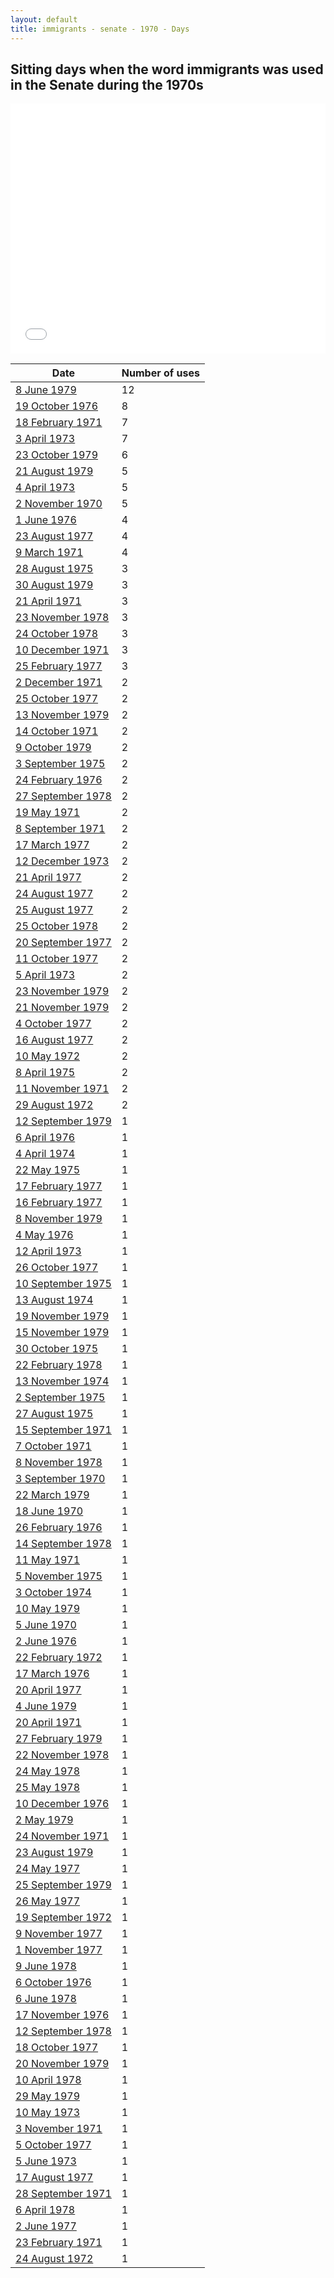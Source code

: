 ```yaml
---
layout: default
title: immigrants - senate - 1970 - Days
---
```

## Sitting days when the word **immigrants** was used in the Senate during the 1970s

<iframe width="100%" height="400" frameborder="0" scrolling="no" src="//plot.ly/~wragge/2071.embed"></iframe>

| Date | Number of uses |
|--------------|----------------|
|[8 June 1979](https://historichansard.net/senate/1979/19790608_senate_31_s81/)|12|
|[19 October 1976](https://historichansard.net/senate/1976/19761019_senate_30_s69/)|8|
|[18 February 1971](https://historichansard.net/senate/1971/19710218_senate_27_s47/)|7|
|[3 April 1973](https://historichansard.net/senate/1973/19730403_senate_28_s55/)|7|
|[23 October 1979](https://historichansard.net/senate/1979/19791023_senate_31_s83/)|6|
|[21 August 1979](https://historichansard.net/senate/1979/19790821_senate_31_s82/)|5|
|[4 April 1973](https://historichansard.net/senate/1973/19730404_senate_28_s55/)|5|
|[2 November 1970](https://historichansard.net/senate/1970/19701102_senate_27_s46/)|5|
|[1 June 1976](https://historichansard.net/senate/1976/19760601_senate_30_s68/)|4|
|[23 August 1977](https://historichansard.net/senate/1977/19770823_senate_30_s74/)|4|
|[9 March 1971](https://historichansard.net/senate/1971/19710309_senate_27_s47/)|4|
|[28 August 1975](https://historichansard.net/senate/1975/19750828_senate_29_s65/)|3|
|[30 August 1979](https://historichansard.net/senate/1979/19790830_senate_31_s82/)|3|
|[21 April 1971](https://historichansard.net/senate/1971/19710421_senate_27_s47/)|3|
|[23 November 1978](https://historichansard.net/senate/1978/19781123_senate_31_s79/)|3|
|[24 October 1978](https://historichansard.net/senate/1978/19781024_senate_31_s79/)|3|
|[10 December 1971](https://historichansard.net/senate/1971/19711210_senate_27_s50/)|3|
|[25 February 1977](https://historichansard.net/senate/1977/19770225_senate_30_s71/)|3|
|[2 December 1971](https://historichansard.net/senate/1971/19711202_senate_27_s50/)|2|
|[25 October 1977](https://historichansard.net/senate/1977/19771025_senate_30_s75/)|2|
|[13 November 1979](https://historichansard.net/senate/1979/19791113_senate_31_s83/)|2|
|[14 October 1971](https://historichansard.net/senate/1971/19711014_senate_27_s50/)|2|
|[9 October 1979](https://historichansard.net/senate/1979/19791009_senate_31_s82/)|2|
|[3 September 1975](https://historichansard.net/senate/1975/19750903_senate_29_s65/)|2|
|[24 February 1976](https://historichansard.net/senate/1976/19760224_senate_30_s67/)|2|
|[27 September 1978](https://historichansard.net/senate/1978/19780927_senate_31_s78/)|2|
|[19 May 1971](https://historichansard.net/senate/1971/19710519_senate_27_s48/)|2|
|[8 September 1971](https://historichansard.net/senate/1971/19710908_senate_27_s49/)|2|
|[17 March 1977](https://historichansard.net/senate/1977/19770317_senate_30_s72/)|2|
|[12 December 1973](https://historichansard.net/senate/1973/19731212_senate_28_s58/)|2|
|[21 April 1977](https://historichansard.net/senate/1977/19770421_senate_30_s72/)|2|
|[24 August 1977](https://historichansard.net/senate/1977/19770824_senate_30_s74/)|2|
|[25 August 1977](https://historichansard.net/senate/1977/19770825_senate_30_s74/)|2|
|[25 October 1978](https://historichansard.net/senate/1978/19781025_senate_31_s79/)|2|
|[20 September 1977](https://historichansard.net/senate/1977/19770920_senate_30_s74/)|2|
|[11 October 1977](https://historichansard.net/senate/1977/19771011_senate_30_s75/)|2|
|[5 April 1973](https://historichansard.net/senate/1973/19730405_senate_28_s55/)|2|
|[23 November 1979](https://historichansard.net/senate/1979/19791123_senate_31_s83/)|2|
|[21 November 1979](https://historichansard.net/senate/1979/19791121_senate_31_s83/)|2|
|[4 October 1977](https://historichansard.net/senate/1977/19771004_senate_30_s74/)|2|
|[16 August 1977](https://historichansard.net/senate/1977/19770816_senate_30_s74/)|2|
|[10 May 1972](https://historichansard.net/senate/1972/19720510_senate_27_s52/)|2|
|[8 April 1975](https://historichansard.net/senate/1975/19750408_senate_29_s63/)|2|
|[11 November 1971](https://historichansard.net/senate/1971/19711111_senate_27_s50/)|2|
|[29 August 1972](https://historichansard.net/senate/1972/19720829_senate_27_s53/)|2|
|[12 September 1979](https://historichansard.net/senate/1979/19790912_senate_31_s82/)|1|
|[6 April 1976](https://historichansard.net/senate/1976/19760406_senate_30_s67/)|1|
|[4 April 1974](https://historichansard.net/senate/1974/19740404_senate_28_s59/)|1|
|[22 May 1975](https://historichansard.net/senate/1975/19750522_senate_29_s64/)|1|
|[17 February 1977](https://historichansard.net/senate/1977/19770217_senate_30_s71/)|1|
|[16 February 1977](https://historichansard.net/senate/1977/19770216_senate_30_s71/)|1|
|[8 November 1979](https://historichansard.net/senate/1979/19791108_senate_31_s83/)|1|
|[4 May 1976](https://historichansard.net/senate/1976/19760504_senate_30_s68/)|1|
|[12 April 1973](https://historichansard.net/senate/1973/19730412_senate_28_s55/)|1|
|[26 October 1977](https://historichansard.net/senate/1977/19771026_senate_30_s75/)|1|
|[10 September 1975](https://historichansard.net/senate/1975/19750910_senate_29_s65/)|1|
|[13 August 1974](https://historichansard.net/senate/1974/19740813_senate_29_s61/)|1|
|[19 November 1979](https://historichansard.net/senate/1979/19791119_senate_31_s83/)|1|
|[15 November 1979](https://historichansard.net/senate/1979/19791115_senate_31_s83/)|1|
|[30 October 1975](https://historichansard.net/senate/1975/19751030_senate_29_s66/)|1|
|[22 February 1978](https://historichansard.net/senate/1978/19780222_senate_31_s76/)|1|
|[13 November 1974](https://historichansard.net/senate/1974/19741113_senate_29_s62/)|1|
|[2 September 1975](https://historichansard.net/senate/1975/19750902_senate_29_s65/)|1|
|[27 August 1975](https://historichansard.net/senate/1975/19750827_senate_29_s65/)|1|
|[15 September 1971](https://historichansard.net/senate/1971/19710915_senate_27_s49/)|1|
|[7 October 1971](https://historichansard.net/senate/1971/19711007_senate_27_s49/)|1|
|[8 November 1978](https://historichansard.net/senate/1978/19781108_senate_31_s79/)|1|
|[3 September 1970](https://historichansard.net/senate/1970/19700903_senate_27_s45/)|1|
|[22 March 1979](https://historichansard.net/senate/1979/19790322_senate_31_s80/)|1|
|[18 June 1970](https://historichansard.net/senate/1970/19700618_senate_27_s44/)|1|
|[26 February 1976](https://historichansard.net/senate/1976/19760226_senate_30_s67/)|1|
|[14 September 1978](https://historichansard.net/senate/1978/19780914_senate_31_s78/)|1|
|[11 May 1971](https://historichansard.net/senate/1971/19710511_senate_27_s48/)|1|
|[5 November 1975](https://historichansard.net/senate/1975/19751105_senate_29_s66/)|1|
|[3 October 1974](https://historichansard.net/senate/1974/19741003_senate_29_s61/)|1|
|[10 May 1979](https://historichansard.net/senate/1979/19790510_senate_31_s81/)|1|
|[5 June 1970](https://historichansard.net/senate/1970/19700605_senate_27_s44/)|1|
|[2 June 1976](https://historichansard.net/senate/1976/19760602_senate_30_s68/)|1|
|[22 February 1972](https://historichansard.net/senate/1972/19720222_senate_27_s51/)|1|
|[17 March 1976](https://historichansard.net/senate/1976/19760317_senate_30_s67/)|1|
|[20 April 1977](https://historichansard.net/senate/1977/19770420_senate_30_s72/)|1|
|[4 June 1979](https://historichansard.net/senate/1979/19790604_senate_31_s81/)|1|
|[20 April 1971](https://historichansard.net/senate/1971/19710420_senate_27_s47/)|1|
|[27 February 1979](https://historichansard.net/senate/1979/19790227_senate_31_s80/)|1|
|[22 November 1978](https://historichansard.net/senate/1978/19781122_senate_31_s79/)|1|
|[24 May 1978](https://historichansard.net/senate/1978/19780524_senate_31_s77/)|1|
|[25 May 1978](https://historichansard.net/senate/1978/19780525_senate_31_s77/)|1|
|[10 December 1976](https://historichansard.net/senate/1976/19761210_senate_30_s70/)|1|
|[2 May 1979](https://historichansard.net/senate/1979/19790502_senate_31_s81/)|1|
|[24 November 1971](https://historichansard.net/senate/1971/19711124_senate_27_s50/)|1|
|[23 August 1979](https://historichansard.net/senate/1979/19790823_senate_31_s82/)|1|
|[24 May 1977](https://historichansard.net/senate/1977/19770524_senate_30_s73/)|1|
|[25 September 1979](https://historichansard.net/senate/1979/19790925_senate_31_s82/)|1|
|[26 May 1977](https://historichansard.net/senate/1977/19770526_senate_30_s73/)|1|
|[19 September 1972](https://historichansard.net/senate/1972/19720919_senate_27_s53/)|1|
|[9 November 1977](https://historichansard.net/senate/1977/19771109_senate_30_s75/)|1|
|[1 November 1977](https://historichansard.net/senate/1977/19771101_senate_30_s75/)|1|
|[9 June 1978](https://historichansard.net/senate/1978/19780609_senate_31_s77/)|1|
|[6 October 1976](https://historichansard.net/senate/1976/19761006_senate_30_s69/)|1|
|[6 June 1978](https://historichansard.net/senate/1978/19780606_senate_31_s77/)|1|
|[17 November 1976](https://historichansard.net/senate/1976/19761117_senate_30_s70/)|1|
|[12 September 1978](https://historichansard.net/senate/1978/19780912_senate_31_s78/)|1|
|[18 October 1977](https://historichansard.net/senate/1977/19771018_senate_30_s75/)|1|
|[20 November 1979](https://historichansard.net/senate/1979/19791120_senate_31_s83/)|1|
|[10 April 1978](https://historichansard.net/senate/1978/19780410_senate_31_s76/)|1|
|[29 May 1979](https://historichansard.net/senate/1979/19790529_senate_31_s81/)|1|
|[10 May 1973](https://historichansard.net/senate/1973/19730510_senate_28_s56/)|1|
|[3 November 1971](https://historichansard.net/senate/1971/19711103_senate_27_s50/)|1|
|[5 October 1977](https://historichansard.net/senate/1977/19771005_senate_30_s74/)|1|
|[5 June 1973](https://historichansard.net/senate/1973/19730605_senate_28_s56/)|1|
|[17 August 1977](https://historichansard.net/senate/1977/19770817_senate_30_s74/)|1|
|[28 September 1971](https://historichansard.net/senate/1971/19710928_senate_27_s49/)|1|
|[6 April 1978](https://historichansard.net/senate/1978/19780406_senate_31_s76/)|1|
|[2 June 1977](https://historichansard.net/senate/1977/19770602_senate_30_s73/)|1|
|[23 February 1971](https://historichansard.net/senate/1971/19710223_senate_27_s47/)|1|
|[24 August 1972](https://historichansard.net/senate/1972/19720824_senate_27_s53/)|1|
